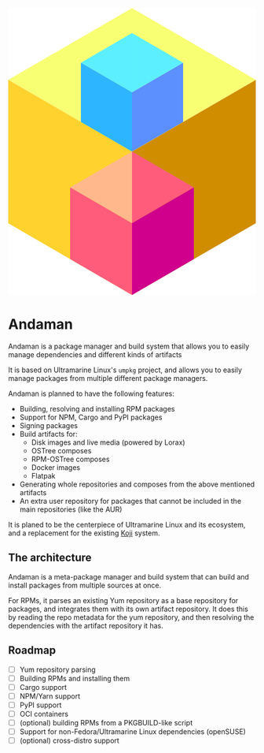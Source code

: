 

![Andaman Package Manager](assets/anda-medium.png)

# Andaman

Andaman is a package manager and build system that allows you to easily manage dependencies and different kinds of artifacts

It is based on Ultramarine Linux's `umpkg` project, and allows you to easily manage packages from multiple different package managers.

Andaman is planned to have the following features:

- Building, resolving and installing RPM packages
- Support for NPM, Cargo and PyPI packages
- Signing packages
- Build artifacts for:
    - Disk images and live media (powered by Lorax)
    - OSTree composes
    - RPM-OSTree composes
    - Docker images
    - Flatpak
- Generating whole repositories and composes from the above mentioned artifacts
- An extra user repository for packages that cannot be included in the main repositories (like the AUR)

It is planed to be the centerpiece of Ultramarine Linux and its ecosystem, and a replacement for the existing [Koji](https://koji.build) system.

## The architecture

Andaman is a meta-package manager and build system that can build and install packages from multiple sources at once.

For RPMs, it parses an existing Yum repository as a base repository for packages, and integrates them with its own artifact repository.
It does this by reading the repo metadata for the yum repository, and then resolving the dependencies with the artifact repository it has.

## Roadmap

* [ ] Yum repository parsing
* [ ] Building RPMs and installing them
* [ ] Cargo support
* [ ] NPM/Yarn support
* [ ] PyPI support
* [ ] OCI containers
* [ ] (optional) building RPMs from a PKGBUILD-like script
* [ ] Support for non-Fedora/Ultramarine Linux dependencies (openSUSE)
* [ ] (optional) cross-distro support